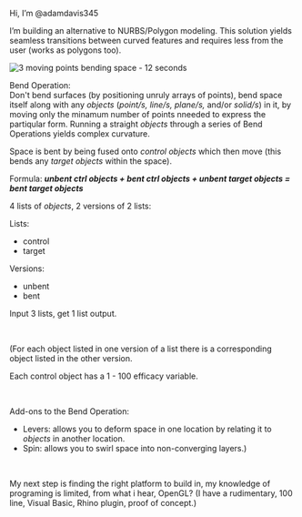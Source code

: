 Hi, I’m @adamdavis345

I’m building an alternative to NURBS/Polygon modeling. This solution yields seamless transitions between curved features and requires less from the user (works as polygons too).

![3 moving points bending space - 12 seconds](https://user-images.githubusercontent.com/105538470/168451344-701566c8-8851-46c9-8a03-d0e94bb23d08.gif)

Bend Operation:<br/>
Don't bend surfaces (by positioning unruly arrays of points), bend space itself along with any _objects_ (_point/s, line/s, plane/s,_ and/or _solid/s_) in it, by moving only the minamum number of points nneeded to express the partiqular form. Running a straight _objects_ through a series of Bend Operations yields complex curvature. 

Space is bent by being fused onto _control objects_ which then move (this bends any _target objects_ within the space).

Formula: ***unbent ctrl objects + bent ctrl objects + unbent target objects = bent target objects***

4 lists of _objects_, 2 versions of 2 lists:

Lists:
- control
- target

Versions:
- unbent
- bent 

Input 3 lists, get 1 list output.

<br/>

(For each object listed in one version of a  list there is a corresponding object listed in the other version.

Each control object has a 1 - 100 efficacy variable.

<br/>

Add-ons to the Bend Operation:
- Levers: allows you to deform space in one location by relating it to _objects_ in another location.
- Spin: allows you to swirl space into non-converging layers.)

<br/>

My next step is finding the right platform to build in, my knowledge of programing is limited, from what i hear, OpenGL? (I have a rudimentary, 100 line, Visual Basic, Rhino plugin, proof of concept.)






<!---
I’m looking to collaborate and help humanity particularly expand the educational and creative potential of computers.
I’m currently learning Blender and wonder if this could be built as an Add-on.
How to reach me ...
--->
